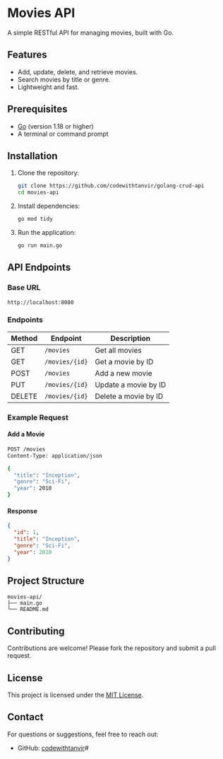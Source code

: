 # Movies API

A simple RESTful API for managing movies, built with Go.

## Features

- Add, update, delete, and retrieve movies.
- Search movies by title or genre.
- Lightweight and fast.

## Prerequisites

- [Go](https://golang.org/dl/) (version 1.18 or higher)
- A terminal or command prompt

## Installation

1. Clone the repository:
     ```bash
     git clone https://github.com/codewithtanvir/golang-crud-api
     cd movies-api
     ```

2. Install dependencies:
     ```bash
     go mod tidy
     ```

3. Run the application:
     ```bash
     go run main.go
     ```

## API Endpoints

### Base URL
```
http://localhost:8080
```

### Endpoints

| Method | Endpoint         | Description              |
|--------|------------------|--------------------------|
| GET    | `/movies`        | Get all movies           |
| GET    | `/movies/{id}`   | Get a movie by ID        |
| POST   | `/movies`        | Add a new movie          |
| PUT    | `/movies/{id}`   | Update a movie by ID     |
| DELETE | `/movies/{id}`   | Delete a movie by ID     |

### Example Request

#### Add a Movie
```bash
POST /movies
Content-Type: application/json

{
  "title": "Inception",
  "genre": "Sci-Fi",
  "year": 2010
}
```

#### Response
```json
{
  "id": 1,
  "title": "Inception",
  "genre": "Sci-Fi",
  "year": 2010
}
```

## Project Structure

```
movies-api/
├── main.go
└── README.md
```

## Contributing

Contributions are welcome! Please fork the repository and submit a pull request.

## License

This project is licensed under the [MIT License](LICENSE).

## Contact

For questions or suggestions, feel free to reach out:


- GitHub: [codewithtanvir](https://github.com/codewithtamvir)#
